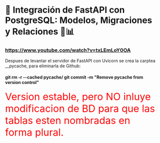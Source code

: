 # 🚀 Integración de FastAPI con PostgreSQL: Modelos, Migraciones y Relaciones 🔗📊

### https://www.youtube.com/watch?v=txLEmLoY0OA

Despues de levantar el servidor de FastAPI con Uvicorn se crea la carptea __pycache, para eliminarla de Github: 
#### git rm -r --cached pycache/ git commit -m "Remove pycache from version control"


<span style="color:red; font-size:2rem">
  Version estable, pero NO inluye modificacion de BD para que las tablas esten nombradas en forma plural. 
</span>
